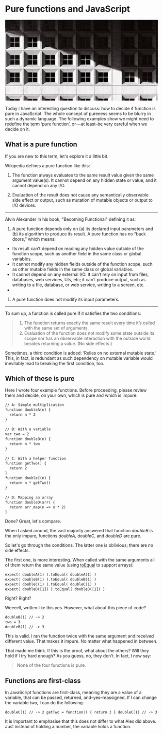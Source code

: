 # Pure functions and JavaScript

![](https://github.com/ChickenKyiv/awesome-js-essentials/blob/master/main%20folder/images/article3-folder/1ngrcIKRhCQUL9TbCW9IB2A.jpeg)



Today I have an interesting question to discuss: how to decide if function is pure in JavaScript. 
The whole concept of pureness seems to be blurry in such a dynamic language. 
The following examples show we might need to redefine the term ‘pure function’, or — at least–be very careful when we decide on it.

## What is a pure function

If you are new to this term, let's explore it a little bit. 


Wikipedia defines a pure function like this:

1) The function always evaluates to the same result value given the same argument value(s). 
   It cannot depend on any hidden state or value, and it cannot depend on any I/O.

2) Evaluation of the result does not cause any semantically observable side effect or output, 
   such as mutation of mutable objects or output to I/O devices.

---

Alvin Alexander in his book, "Becoming Functional" defining it as: 

1) A pure function depends only on (a) its declared input parameters and (b) its algorithm to produce its result. 
   A pure function has no “back doors,” which means:
- Its result can’t depend on reading any hidden value outside of the function scope, such as another field in the same class or global variables.
- It cannot modify any hidden fields outside of the function scope, such as other mutable fields in the same class or global variables.
- It cannot depend on any external I/O. It can’t rely on input from files, databases, web services, UIs, etc; it can’t produce output, such as writing to a file, database, or web service, writing to a screen, etc.
- 
1) A pure function does not modify its input parameters.

---

To sum up, a function is called pure if it satisfies the two conditions:

> 1) The function returns exactly the same result every time it’s called with the same set of arguments.
> 2) Evaluation of the function does not modify some state outside its 
> scope nor has an observable interaction with the outside world besides returning a value. (No side effects.)

Sometimes, a third condition is added: ‘Relies on no external mutable state.’ 
This, in fact, is redundant as such dependency on mutable variable would inevitably 
lead to breaking the first condition, too.

## Which of these is pure

Here I wrote four example functions. 
Before proceeding, please review them and decide, on your own, which is pure and which is impure.


```
// A: Simple multiplication
function doubleA(n) {
  return n * 2
}

// B: With a variable
var two = 2
function doubleB(n) {
  return n * two
}

// C: With a helper function
function getTwo() {
  return 2
}
function doubleC(n) {
  return n * getTwo()
}

// D: Mapping an array
function doubleD(arr) {
  return arr.map(n => n * 2)
}
```

Done? Great, let's compare.

When I asked around, the vast majority answered that function *doubleB* is the only impure, 
functions *doubleA, doubleC,* and *doubleD* are pure.

So let's go through the conditions. The latter one is oblivious; there are no side effects.

The first one, is more interesting. When called with the same arguments all of them 
return the same value (using [toEqual](<https://facebook.github.io/jest/docs/expect.html#toequalvalue>) to support arrays):

```
expect( doubleA(1) ).toEqual( doubleA(1) )
expect( doubleB(1) ).toEqual( doubleB(1) )
expect( doubleC(1) ).toEqual( doubleC(1) )
expect( doubleD([1]) ).toEqual( doubleD([1]) )
```

Right? Right?

Weeeell, written like this yes. However, what about this piece of code? 

```
doubleB(1) // -> 2
two = 3
doubleB(1) // -> 3

```

This is valid. I ran the function twice with the same argument and received different value. That makes it impure. No matter what happened in between.

That made me think. If this is the proof, what about the others? Will they hold if I try hard enough? As you guess, no, they don't. In fact, I now say:

> None of the four functions is pure.

## Functions are first-class

In JavaScript functions are first-class, meaning they are a value of a variable, that can be passed, returned, and–yes–reassigned. If I can change the variable *two*, I can do the following:

```
doubleC(1) // -> 2 getTwo = function() { return 3 } doubleC(1) // -> 3
```

It is important to emphasise that this does not differ to what Alex did above. Just instead of holding a number, the variable holds a function.

